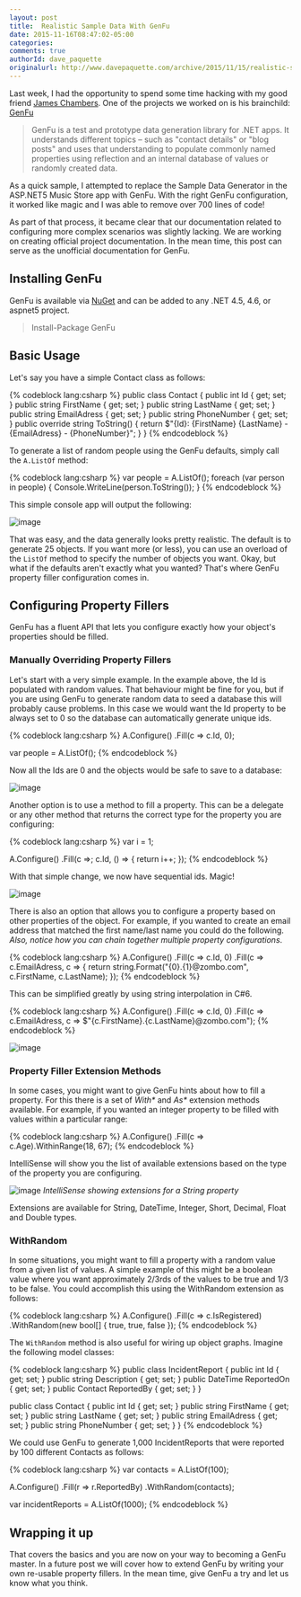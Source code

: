 ```yaml
---
layout: post
title:  Realistic Sample Data With GenFu
date: 2015-11-16T08:47:02-05:00
categories:
comments: true
authorId: dave_paquette
originalurl: http://www.davepaquette.com/archive/2015/11/15/realistic-sample-data-with-genfu.aspx
---
```


Last week, I had the opportunity to spend some time hacking with my good friend [James Chambers][1]. One of the projects we worked on is his brainchild: [GenFu][2]

<!--more-->
  
> GenFu is a test and prototype data generation library for .NET apps. It understands different topics – such as "contact details" or "blog posts" and uses that understanding to populate commonly named properties using reflection and an internal database of values or randomly created data.

As a quick sample, I attempted to replace the Sample Data Generator in the ASP.NET5 Music Store app with GenFu. With the right GenFu configuration, it worked like magic and I was able to remove over 700 lines of code!

As part of that process, it became clear that our documentation related to configuring more complex scenarios was slightly lacking. We are working on creating official project documentation. In the mean time, this post can serve as the unofficial documentation for GenFu.

## Installing GenFu

GenFu is available via [NuGet][3] and can be added to any .NET 4.5, 4.6, or aspnet5 project.

> Install-Package GenFu

## Basic Usage

Let's say you have a simple Contact class as follows:

{% codeblock lang:csharp %}
public class Contact
{
    public int Id { get; set; }
    public string FirstName { get; set; }
    public string LastName { get; set; }
    public string EmailAdress { get; set; }
    public string PhoneNumber { get; set; }
    public override string ToString()
    {
        return $"{Id}: {FirstName} {LastName} - {EmailAdress} - {PhoneNumber}";
    }
}
{% endcodeblock %}

To generate a list of random people using the GenFu defaults, simply call the `A.ListOf` method:

{% codeblock lang:csharp %}
var people = A.ListOf<Contact>();
foreach (var person in people)
{
    Console.WriteLine(person.ToString());
}
{% endcodeblock %}

This simple console app will output the following:

![image][4]

That was easy, and the data generally looks pretty realistic. The default is to generate 25 objects. If you want more (or less), you can use an overload of the `ListOf` method to specify the number of objects you want. Okay, but what if the defaults aren't exactly what you wanted? That's where GenFu property filler configuration comes in.

## Configuring Property Fillers

GenFu has a fluent API that lets you configure exactly how your object's properties should be filled.

### Manually Overriding Property Fillers

Let's start with a very simple example. In the example above, the Id is populated with random values. That behaviour might be fine for you, but if you are using GenFu to generate random data to seed a database this will probably cause problems. In this case we would want the Id property to be always set to 0 so the database can automatically generate unique ids.

{% codeblock lang:csharp %}
A.Configure<Contact>()
            .Fill(c => c.Id, 0);

var people = A.ListOf<Contact>();
{% endcodeblock %}

Now all the Ids are 0 and the objects would be safe to save to a database:

![image][5]

Another option is to use a method to fill a property. This can be a delegate or any other method that returns the correct type for the property you are configuring:

{% codeblock lang:csharp %}
var i = 1;

A.Configure<Contact>()
            .Fill(c =>; c.Id, () => { return i++; });
{% endcodeblock %}

With that simple change, we now have sequential ids. Magic!

![image][6]

There is also an option that allows you to configure a property based on other properties of the object. For example, if you wanted to create an email address that matched the first name/last name you could do the following. _Also, notice how you can chain together multiple property configurations_.

{% codeblock lang:csharp %}
A.Configure<Contact>()
            .Fill(c => c.Id, 0)
            .Fill(c => c.EmailAdress,
                c => { return string.Format("{0}.{1}@zombo.com", c.FirstName, c.LastName); });
{% endcodeblock %}

This can be simplified greatly by using string interpolation in C#6.

{% codeblock lang:csharp %}
A.Configure<Contact>()
            .Fill(c => c.Id, 0)
            .Fill(c => c.EmailAdress,
                  c => $"{c.FirstName}.{c.LastName}@zombo.com");
{% endcodeblock %}

![image][7]

### Property Filler Extension Methods

In some cases, you might want to give GenFu hints about how to fill a property. For this there is a set of _With*_ and _As*_ extension methods available. For example, if you wanted an integer property to be filled with values within a particular range:

{% codeblock lang:csharp %}
A.Configure<Contact>()
            .Fill(c => c.Age).WithinRange(18, 67);
{% endcodeblock %}

IntelliSense will show you the list of available extensions based on the type of the property you are configuring.

![image][8]
_IntelliSense showing extensions for a String property_

Extensions are available for String, DateTime, Integer, Short, Decimal, Float and Double types.

### WithRandom

In some situations, you might want to fill a property with a random value from a given list of values. A simple example of this might be a boolean value where you want approximately 2/3rds of the values to be true and 1/3 to be false. You could accomplish this using the WithRandom extension as follows:

{% codeblock lang:csharp %}
A.Configure<Contact>()
            .Fill(c => c.IsRegistered)
            .WithRandom(new bool[] { true, true, false });
{% endcodeblock %}

The `WithRandom` method is also useful for wiring up object graphs. Imagine the following model classes:

{% codeblock lang:csharp %}
public class IncidentReport
{
    public int Id { get; set; }
    public string Description { get; set; }
    public DateTime ReportedOn { get; set; }
    public Contact ReportedBy { get; set; }
}

public class Contact
{
    public int Id { get; set; }
    public string FirstName { get; set; }
    public string LastName { get; set; }
    public string EmailAdress { get; set; }
    public string PhoneNumber { get; set; }
}
{% endcodeblock %}

We could use GenFu to generate 1,000 IncidentReports that were reported by 100 different Contacts as follows:

{% codeblock lang:csharp %}
var contacts = A.ListOf<Contact>(100);

A.Configure<IncidentReport>()
            .Fill(r => r.ReportedBy)
            .WithRandom(contacts);

var incidentReports = A.ListOf<IncidentReport>(1000);
{% endcodeblock %}


## Wrapping it up

That covers the basics and you are now on your way to becoming a GenFu master. In a future post we will cover how to extend GenFu by writing your own re-usable property fillers. In the mean time, give GenFu a try and let us know what you think.

[1]: http://jameschambers.com/
[2]: http://genfu.io/
[3]: http://nuget.org/packages/GenFu
[4]: http://www.davepaquette.com/wp-content/uploads/2015/11/image_thumb.png "image"
[5]: http://www.davepaquette.com/wp-content/uploads/2015/11/image_thumb1.png "image"
[6]: http://www.davepaquette.com/wp-content/uploads/2015/11/image_thumb2.png "image"
[7]: http://www.davepaquette.com/wp-content/uploads/2015/11/image_thumb3.png "image"
[8]: http://www.davepaquette.com/wp-content/uploads/2015/11/image_thumb4.png "image"
